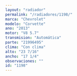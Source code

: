 ```yaml
---
layout: "radiador"
permalink: "/radiadores/1198/"
marca: "Chevrolet"
modelo: "Corvette"
ano: "2013"
motor: "V8 5.7"
transmision: "Automática"
parte: "21996495"
clima: "Con clima"
alto: "23 7/16"
ancho: "17 1/4"
observaciones: ""
id: "1198"
---
```


